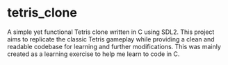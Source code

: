 # tetris_clone

A simple yet functional Tetris clone written in C using SDL2. This project aims to replicate the classic Tetris gameplay while providing a clean and readable codebase for learning and further modifications. This was mainly created as a learning exercise to help me learn to code in C.
